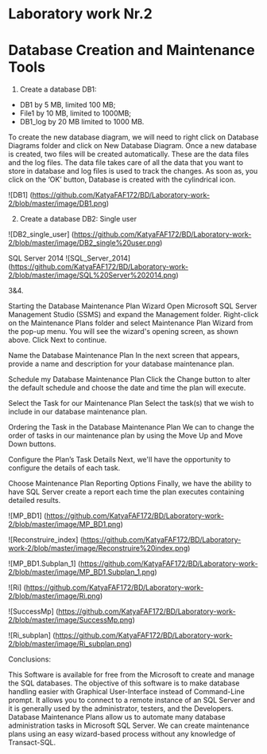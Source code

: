 # Laboratory work Nr.2

Database Creation and Maintenance Tools
===

1. Create a database DB1: 

*   DB1 by 5 MB, limited 100 MB; 
*   File1 by 10 MB, limited to 1000MB;
*   DB1_log by 20 MB limited to 1000 MB.

To create the new database diagram, we will need to right click on Database Diagrams folder and click on New Database Diagram. 
Once a new database is created, two files will be created automatically. These are the data files and the log files. 
The data file takes care of all the data that you want to store in database and log files is used to track the changes. 
As soon as, you click on the ‘OK’ button, Database is created with the cylindrical icon.

![DB1] (https://github.com/KatyaFAF172/BD/Laboratory-work-2/blob/master/image/DB1.png)

2. Create a database DB2:
Single user

![DB2_single_user] (https://github.com/KatyaFAF172/BD/Laboratory-work-2/blob/master/image/DB2_single%20user.png)

SQL Server 2014
![SQL_Server_2014] (https://github.com/KatyaFAF172/BD/Laboratory-work-2/blob/master/image/SQL%20Server%202014.png)

3&4.	

Starting the Database Maintenance Plan Wizard
Open Microsoft SQL Server Management Studio (SSMS) and expand the Management folder. 
Right-click on the Maintenance Plans folder and select Maintenance Plan Wizard from the pop-up menu. 
You will see the wizard's opening screen, as shown above. Click Next to continue.

Name the Database Maintenance Plan
In the next screen that appears, provide a name and description for your database maintenance plan.

Schedule my Database Maintenance Plan
Click the Change button to alter the default schedule and choose the date and time the plan will execute.

Select the Task for our Maintenance Plan
Select the task(s) that we wish to include in our database maintenance plan.

Ordering the Task in the Database Maintenance Plan
We can to change the order of tasks in our maintenance plan by using the Move Up and Move Down buttons.

Configure the Plan’s Task Details
Next, we'll have the opportunity to configure the details of each task.

Choose Maintenance Plan Reporting Options
Finally, we have the ability to have SQL Server create a report each time the plan executes containing detailed results.

![MP_BD1] (https://github.com/KatyaFAF172/BD/Laboratory-work-2/blob/master/image/MP_BD1.png)

![Reconstruire_index] (https://github.com/KatyaFAF172/BD/Laboratory-work-2/blob/master/image/Reconstruire%20index.png)

![MP_BD1.Subplan_1] (https://github.com/KatyaFAF172/BD/Laboratory-work-2/blob/master/image/MP_BD1.Subplan_1.png)

![Ri] (https://github.com/KatyaFAF172/BD/Laboratory-work-2/blob/master/image/Ri.png)

![SuccessMp] (https://github.com/KatyaFAF172/BD/Laboratory-work-2/blob/master/image/SuccessMp.png)

![Ri_subplan] (https://github.com/KatyaFAF172/BD/Laboratory-work-2/blob/master/image/Ri_subplan.png)

Conclusions:

This Software is available for free from the Microsoft to create and manage the SQL databases. 
The objective of this software is to make database handling easier with Graphical User-Interface instead of Command-Line prompt. 
It allows you to connect to a remote instance of an SQL Server and it is generally used by the administrator, testers, 
and the Developers.
Database Maintenance Plans allow us to automate many database administration tasks in Microsoft SQL Server. 
We can create maintenance plans using an easy wizard-based process without any knowledge of Transact-SQL.
